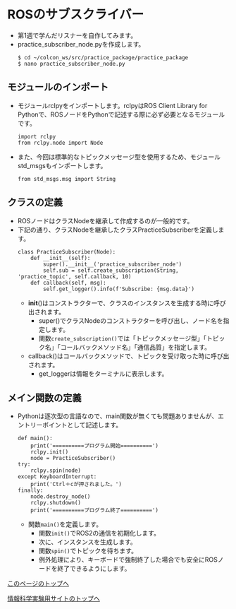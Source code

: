 # ROSのサブスクライバー
- 第1週で学んだリスナーを自作してみます。
- practice_subscriber_node.pyを作成します。
    ```
    $ cd ~/colcon_ws/src/practice_package/practice_package
    $ nano practice_subscriber_node.py
    ```

## モジュールのインポート
- モジュールrclpyをインポートします。rclpyはROS Client Library for Pythonで、ROSノードをPythonで記述する際に必ず必要となるモジュールです。
    ```
    import rclpy
    from rclpy.node import Node
    ```
- また、今回は標準的なトピックメッセージ型を使用するため、モジュールstd_msgsもインポートします。
    ```
    from std_msgs.msg import String
    ```

## クラスの定義
- ROSノードはクラスNodeを継承して作成するのが一般的です。
- 下記の通り、クラスNodeを継承したクラスPracticeSubscriberを定義します。
    ```
    class PracticeSubscriber(Node):
        def __init__(self):
            super().__init__('practice_subscriber_node')
            self.sub = self.create_subscription(String, 'practice_topic', self.callback, 10)
        def callback(self, msg):
            self.get_logger().info(f'Subscribe: {msg.data}')
    ```
    - __init__()はコンストラクターで、クラスのインスタンスを生成する時に呼び出されます。
        - super()でクラスNodeのコンストラクターを呼び出し、ノード名を指定します。
        - 関数`create_subscription()`では「トピックメッセージ型」「トピック名」「コールバックメソッド名」「通信品質」を指定します。
    - callback()はコールバックメソッドで、トピックを受け取った時に呼び出されます。
        - get_loggerは情報をターミナルに表示します。

## メイン関数の定義
- Pythonは逐次型の言語なので、main関数が無くても問題ありませんが、エントリーポイントとして記述します。
    ```
    def main():
        print('==========プログラム開始==========')
        rclpy.init()
        node = PracticeSubscriber()
    try:
        rclpy.spin(node)
    except KeyboardInterrupt:
        print('Ctrl＋cが押されました。')
    finally:
        node.destroy_node()
        rclpy.shutdown()
        print('==========プログラム終了==========')
    ```
    - 関数`main()`を定義します。
        - 関数`init()`でROS2の通信を初期化します。
        - 次に、インスタンスを生成します。
        - 関数`spin()`でトピックを待ちます。
        - 例外処理により、キーボードで強制終了した場合でも安全にROSノードを終了できるようにします。

[このページのトップへ](#)

[情報科学実験用サイトのトップへ](https://stl-apu.github.io/laboratory_experiments/)
